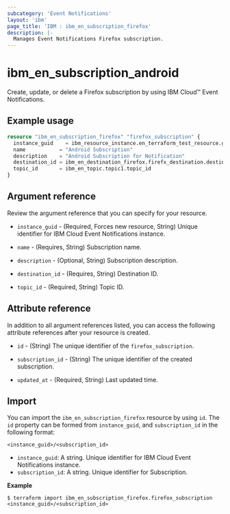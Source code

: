 ```yaml
---
subcategory: 'Event Notifications'
layout: 'ibm'
page_title: 'IBM : ibm_en_subscription_firefox'
description: |-
  Manages Event Notifications Firefox subscription.
---
```


# ibm_en_subscription_android

Create, update, or delete a Firefox subscription by using IBM Cloud™ Event Notifications.

## Example usage

```terraform
resource "ibm_en_subscription_firefox" "firefox_subscription" {
  instance_guid    = ibm_resource_instance.en_terraform_test_resource.guid
  name           = "Android Subscription"
  description    = "Android Subscription for Notification"
  destination_id = ibm_en_destination_firefox.firefx_destination.destination_id
  topic_id       = ibm_en_topic.topic1.topic_id
}
```

## Argument reference

Review the argument reference that you can specify for your resource.

- `instance_guid` - (Required, Forces new resource, String) Unique identifier for IBM Cloud Event Notifications instance.

- `name` - (Requires, String) Subscription name.

- `description` - (Optional, String) Subscription description.

- `destination_id` - (Requires, String) Destination ID.

- `topic_id` - (Required, String) Topic ID.


## Attribute reference

In addition to all argument references listed, you can access the following attribute references after your resource is created.

- `id` - (String) The unique identifier of the `firefox_subscription`.

- `subscription_id` - (String) The unique identifier of the created subscription.

- `updated_at` - (Required, String) Last updated time.

## Import

You can import the `ibm_en_subscription_firefox` resource by using `id`.
The `id` property can be formed from `instance_guid`, and `subscription_id` in the following format:

```
<instance_guid>/<subscription_id>
```

- `instance_guid`: A string. Unique identifier for IBM Cloud Event Notifications instance.
- `subscription_id`: A string. Unique identifier for Subscription.

**Example**

```
$ terraform import ibm_en_subscription_firefox.firefox_subscription <instance_guid>/<subscription_id>
```

